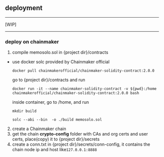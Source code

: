 ## deployment

---

[WIP]

---

### deploy on chainmaker

1. compile memosolo.sol in {project dir}/contracts 
- use docker solc provided by Chainmaker official

    `docker pull chainmakerofficial/chainmaker-solidity-contract:2.0.0`

    go to {project dir}/contracts and run

    `docker run -it --name chainmaker-solidity-contract -v ${pwd}:/home chainmakerofficial/chainmaker-solidity-contract:2.0.0 bash`

    inside container, go to /home, and run

    `mkdir build`

    `solc --abi --bin  -o ./build memosolo.sol`

2. create a Chainmaker chain
3. get the chain **crypto-config** folder with CAs and org certs and user certs, place(copy) it to {project dir}/secrets
4. create a conn.txt in {project dir}/secrets/conn-config, it contains the chain node ip and host like`127.0.0.1:8888`


